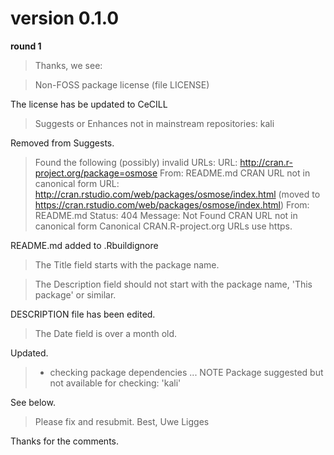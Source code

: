 # version 0.1.0

**round 1**

> Thanks, we see:

> Non-FOSS package license (file LICENSE)

The license has be updated to CeCILL

> Suggests or Enhances not in mainstream repositories:
  kali

Removed from Suggests.

> Found the following (possibly) invalid URLs:
>  URL: http://cran.r-project.org/package=osmose
>    From: README.md
>    CRAN URL not in canonical form
>  URL: http://cran.rstudio.com/web/packages/osmose/index.html (moved to 
> https://cran.rstudio.com/web/packages/osmose/index.html)
>    From: README.md
>    Status: 404
>    Message: Not Found
>    CRAN URL not in canonical form
>  Canonical CRAN.R-project.org URLs use https.

README.md added to .Rbuildignore

> The Title field starts with the package name.

> The Description field should not start with the package name,
>  'This package' or similar.

DESCRIPTION file has been edited.

> The Date field is over a month old.

Updated.

> * checking package dependencies ... NOTE
> Package suggested but not available for checking: 'kali'

See below.

> Please fix and resubmit.
> Best,
> Uwe Ligges

Thanks for the comments.
